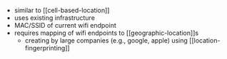 - similar to [[cell-based-location]]
- uses existing infrastructure
- MAC/SSID of current wifi endpoint
- requires mapping of wifi endpoints to [[geographic-location]]s
	- creating by large companies (e.g., google, apple) using [[location-fingerprinting]]